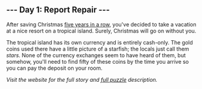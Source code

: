 ## --- Day 1: Report Repair ---
After saving Christmas [five years in a row](/events), you've decided to take a vacation at a nice resort on a tropical island. Surely, Christmas will go on without you.

The tropical island has its own currency and is entirely cash-only.  The gold coins used there have a little picture of a starfish; the locals just call them <em>stars</em>. None of the currency exchanges seem to have heard of them, but somehow, you'll need to find fifty of these coins by the time you arrive so you can pay the deposit on your room.

_Visit the website for the full story and [full puzzle](https://adventofcode.com/2020/day/1) description._
